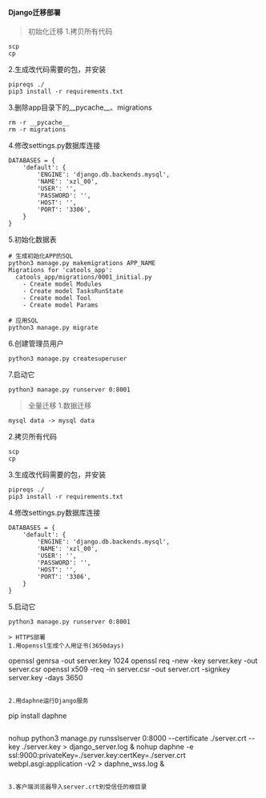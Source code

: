 #### Django迁移部署
> 初始化迁移
1.拷贝所有代码
```
scp
cp
```

2.生成改代码需要的包，并安装
```
pipreqs ./
pip3 install -r requirements.txt
```

3.删除app目录下的__pycache__、migrations
```
rm -r __pycache__
rm -r migrations
```

4.修改settings.py数据库连接
```
DATABASES = {
    'default': {
        'ENGINE': 'django.db.backends.mysql',
        'NAME': 'xzl_00',
        'USER': '',
        'PASSWORD': '',
        'HOST': '',
        'PORT': '3306',
    }
}
```

5.初始化数据表
```
# 生成初始化APP的SQL
python3 manage.py makemigrations APP_NAME
Migrations for 'catools_app':
  catools_app/migrations/0001_initial.py
    - Create model Modules
    - Create model TasksRunState
    - Create model Tool
    - Create model Params
```
```
# 应用SQL
python3 manage.py migrate
```

6.创建管理员用户
```
python3 manage.py createsuperuser
```

7.启动它
```
python3 manage.py runserver 0:8001
```

> 全量迁移
1.数据迁移
```
mysql data -> mysql data
```

2.拷贝所有代码
```
scp
cp
```

3.生成改代码需要的包，并安装
```
pipreqs ./
pip3 install -r requirements.txt
```

4.修改settings.py数据库连接
```
DATABASES = {
    'default': {
        'ENGINE': 'django.db.backends.mysql',
        'NAME': 'xzl_00',
        'USER': '',
        'PASSWORD': '',
        'HOST': '',
        'PORT': '3306',
    }
}
```

5.启动它
```
python3 manage.py runserver 0:8001

> HTTPS部署
1.用openssl生成个人用证书(3650days)
```
openssl genrsa -out server.key 1024
openssl req -new -key server.key -out server.csr
openssl x509 -req -in server.csr -out server.crt -signkey server.key -days 3650
```

2.用daphne运行Django服务
```
pip install daphne
```
```
nohup python3 manage.py runsslserver 0:8000 --certificate ./server.crt --key ./server.key > django_server.log &
nohup daphne -e ssl:9000:privateKey=./server.key:certKey=./server.crt webpl.asgi:application -v2 > daphne_wss.log &
```

3.客户端浏览器导入server.crt到受信任的根目录